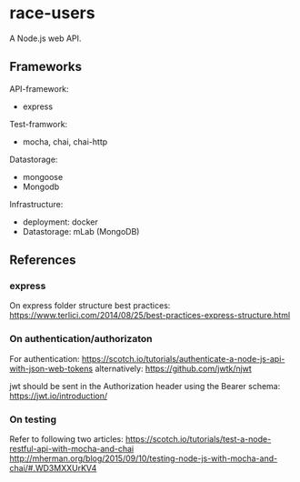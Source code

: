 # race-users
A Node.js web API.

## Frameworks
API-framework:
- express

Test-framwork:
- mocha, chai, chai-http

Datastorage:
- mongoose
- Mongodb

Infrastructure:
- deployment: docker
- Datastorage: mLab (MongoDB)


## References
### express
On express folder structure best practices:
https://www.terlici.com/2014/08/25/best-practices-express-structure.html

### On authentication/authorizaton
For authentication:
https://scotch.io/tutorials/authenticate-a-node-js-api-with-json-web-tokens
alternatively:
https://github.com/jwtk/njwt

jwt should be sent in the Authorization header using the Bearer schema:
https://jwt.io/introduction/

### On testing
Refer to following two articles:
https://scotch.io/tutorials/test-a-node-restful-api-with-mocha-and-chai
http://mherman.org/blog/2015/09/10/testing-node-js-with-mocha-and-chai/#.WD3MXXUrKV4
